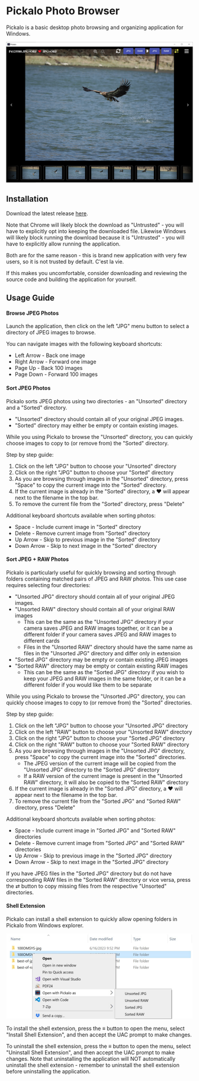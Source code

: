 # Pickalo Photo Browser

Pickalo is a basic desktop photo browsing and organizing application for Windows. 

![](https://raw.githubusercontent.com/vimalb/pickalo/main/screenshots/main.jpg)

## Installation

Download the latest release [here](https://github.com/vimalb/pickalo/releases). 

Note that Chrome will likely block the download as "Untrusted" - you will have to explicitly opt into keeping the downloaded file.
Likewise Windows will likely block running the download because it is "Untrusted" - you will have to explicitly allow running the application.

Both are for the same reason - this is brand new application with very few users, so it is not trusted by default.
C'est la vie.

If this makes you uncomfortable, consider downloading and reviewing the source code and building the application for yourself. 


## Usage Guide

#### Browse JPEG Photos

Launch the application, then click on the left "JPG" menu button to select a directory of JPEG images to browse. 

You can navigate images with the following keyboard shortcuts:
  * Left Arrow - Back one image
  * Right Arrow - Forward one image
  * Page Up - Back 100 images
  * Page Down - Forward 100 images

#### Sort JPEG Photos

Pickalo sorts JPEG photos using two directories - an "Unsorted" directory and a "Sorted" directory.
  * "Unsorted" directory should contain all of your original JPEG images.
  * "Sorted" directory may either be empty or contain existing images.

While you using Pickalo to browse the "Unsorted" directory, you can quickly choose images to copy to (or remove from) the "Sorted" directory. 

Step by step guide:

  1. Click on the left "JPG" button to choose your "Unsorted" directory
  2. Click on the right "JPG" button to choose your "Sorted" directory
  3. As you are browsing through images in the "Unsorted" directory, press "Space" to copy the current image into the "Sorted" directory.
  4. If the current image is already in the "Sorted" directory, a ❤️ will appear next to the filename in the top bar. 
  5. To remove the current file from the "Sorted" directory, press "Delete"

Additional keyboard shortcuts available when sorting photos:
  * Space - Include current image in "Sorted" directory
  * Delete - Remove current image from "Sorted" directory
  * Up Arrow - Skip to previous image in the "Sorted" directory
  * Down Arrow - Skip to next image in the "Sorted" directory

  
#### Sort JPEG + RAW Photos

Pickalo is particularly useful for quickly browsing and sorting through folders containing matched pairs of JPEG and RAW photos. This use case requires selecting four directories:
  * "Unsorted JPG" directory should contain all of your original JPEG images.
  * "Unsorted RAW" directory should contain all of your original RAW images
      * This can be the same as the "Unsorted JPG" directory if your camera saves JPEG and RAW images together, or it can be a different folder if your camera saves JPEG and RAW images to different cards
      * Files in the "Unsorted RAW" directory should have the same name as files in the "Unsorted JPG" directory and differ only in extension
  * "Sorted JPG" directory may be empty or contain existing JPEG images
  * "Sorted RAW" directory may be empty or contain existing RAW images
      * This can be the same as the "Sorted JPG" directory if you wish to keep your JPEG and RAW images in the same folder, or it can be a different folder if you would like them to be separate

While you using Pickalo to browse the "Unsorted JPG" directory, you can quickly choose images to copy to (or remove from) the "Sorted" directories.

Step by step guide:

  1. Click on the left "JPG" button to choose your "Unsorted JPG" directory
  2. Click on the left "RAW" button to choose your "Unsorted RAW" directory
  3. Click on the right "JPG" button to choose your "Sorted JPG" directory
  4. Click on the right "RAW" button to choose your "Sorted RAW" directory
  5. As you are browsing through images in the "Unsorted JPG" directory, press "Space" to copy the current image into the "Sorted" directories.
      * The JPEG version of the current image will be copied from the "Unsorted JPG" directory to the "Sorted JPG" directory
      * If a RAW version of the current image is present in the "Unsorted RAW" directory, it will also be copied to the "Sorted RAW" directory
  6. If the current image is already in the "Sorted JPG" directory, a ❤️ will appear next to the filename in the top bar. 
  7. To remove the current file from the "Sorted JPG" and "Sorted RAW" directory, press "Delete"

Additional keyboard shortcuts available when sorting photos:
  * Space - Include current image in "Sorted JPG" and "Sorted RAW" directories
  * Delete - Remove current image from "Sorted JPG" and "Sorted RAW" directories
  * Up Arrow - Skip to previous image in the "Sorted JPG" directory
  * Down Arrow - Skip to next image in the "Sorted JPG" directory

If you have JPEG files in the "Sorted JPG" directory but do not have corresponding RAW files in the "Sorted RAW" directory or vice versa, press the ⇄ button to copy missing files from the respective "Unsorted" directories. 

#### Shell Extension

Pickalo can install a shell extension to quickly allow opening folders in Pickalo from Windows explorer.

![](https://raw.githubusercontent.com/vimalb/pickalo/main/screenshots/shell-extension.jpg)

To install the shell extension, press the ≡ button to open the menu, select "Install Shell Extension", and then accept the UAC prompt to make changes.

To uninstall the shell extension, press the ≡ button to open the menu, select "Uninstall Shell Extension", and then accept the UAC prompt to make changes. Note that uninstalling the application will NOT automatically uninstall the shell extension - remember to uninstall the shell extension before uninstalling the application.




